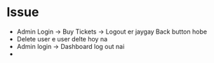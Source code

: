 # Issue

- Admin Login -> Buy Tickets -> Logout er jaygay Back button hobe
- Delete user e user delte hoy na
- Admin login -> Dashboard log out nai
- 
